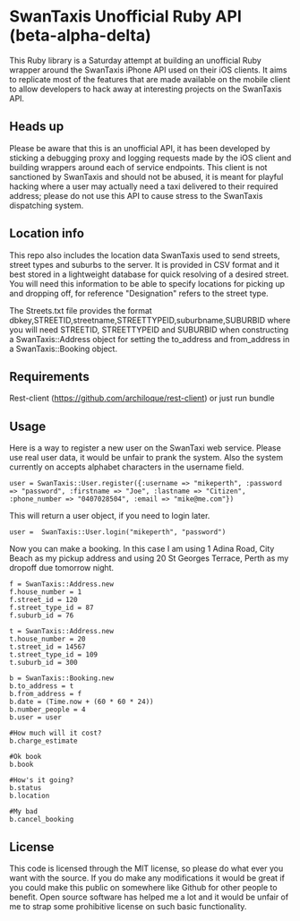 # SwanTaxis Unofficial Ruby API (beta-alpha-delta) #

This Ruby library is a Saturday attempt at building an unofficial Ruby wrapper around the SwanTaxis iPhone API used on their iOS clients. It aims to replicate most of the features that are made available on the mobile client to allow developers to hack away at interesting projects on the SwanTaxis API.

## Heads up ##

Please be aware that this is an unofficial API, it has been developed by sticking a debugging proxy and logging requests made by the iOS client and building wrappers around each of service endpoints. This client is not sanctioned by SwanTaxis and should not be abused, it is meant for playful hacking where a user may actually need a taxi delivered to their required address; please do not use this API to cause stress to the SwanTaxis dispatching system.


## Location info ##

This repo also includes the location data SwanTaxis used to send streets, street types and suburbs to the server. It is provided in CSV format and it best stored in a lightweight database for quick resolving of a desired street. You will need this information to be able to specify locations for picking up and dropping off, for reference "Designation" refers to the street type.

The Streets.txt file provides the format dbkey,STREETID,streetname,STREETTYPEID,suburbname,SUBURBID where you will need STREETID, STREETTYPEID and SUBURBID when constructing a SwanTaxis::Address object for setting the to\_address and from\_address in a SwanTaxis::Booking object.

## Requirements ##

Rest-client (https://github.com/archiloque/rest-client) or just run bundle

## Usage ##

Here is a way to register a new user on the SwanTaxi web service. Please use real user data, it would be unfair to prank the system. Also the system currently on accepts alphabet characters in the username field.

	user = SwanTaxis::User.register({:username => "mikeperth", :password => "password", :firstname => "Joe", :lastname => "Citizen", :phone_number => "0407028504", :email => "mike@me.com"})

This will return a user object, if you need to login later.

	user =  SwanTaxis::User.login("mikeperth", "password")
	
Now you can make a booking. In this case I am using 1 Adina Road, City Beach as my pickup address and using 20 St Georges Terrace, Perth as my dropoff due tomorrow night.

	f = SwanTaxis::Address.new
	f.house_number = 1
	f.street_id = 120
	f.street_type_id = 87
	f.suburb_id = 76
	
	t = SwanTaxis::Address.new
	t.house_number = 20
	t.street_id = 14567
	t.street_type_id = 109
	t.suburb_id = 300
	
	b = SwanTaxis::Booking.new
	b.to_address = t
	b.from_address = f
	b.date = (Time.now + (60 * 60 * 24))
	b.number_people = 4
	b.user = user
	
	#How much will it cost?
	b.charge_estimate
	
	#Ok book
	b.book
	
	#How's it going?
	b.status
	b.location
	
	#My bad
	b.cancel_booking
	
## License ##

This code is licensed through the MIT license, so please do what ever you want with the source. If you do make any modifications it would be great if you could make this public on somewhere like Github for other people to benefit. Open source software has helped me a lot and it would be unfair of me to strap some prohibitive license on such basic functionality.